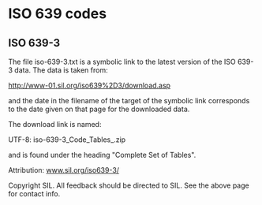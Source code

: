 # ISO 639 codes

## ISO 639-3

The file iso-639-3.txt is a symbolic link to the latest version of the ISO 639-3
data. The data is taken from:

http://www-01.sil.org/iso639%2D3/download.asp

and the date in the filename of the target of the symbolic link corresponds to
the date given on that page for the downloaded data.

The download link is named:

UTF-8: iso-639-3_Code_Tables_<DATE>.zip

and is found under the heading "Complete Set of Tables".

Attribution: www.sil.org/iso639-3/

Copyright SIL. All feedback should be directed to SIL. See the above page for
contact info.
